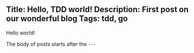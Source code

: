Title: Hello, TDD world!
Description: First post on our wonderful blog
Tags: tdd, go
---
Hello world!

The body of posts starts after the `---`